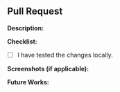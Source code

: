 ## Pull Request

**Description:**

**Checklist:**

- [ ] I have tested the changes locally.

**Screenshots (if applicable):**

**Future Works:**
